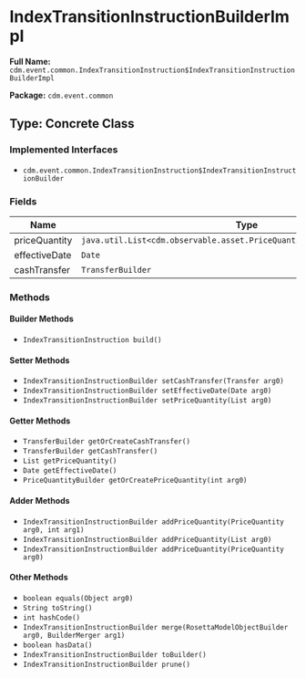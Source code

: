 # IndexTransitionInstructionBuilderImpl

**Full Name:** `cdm.event.common.IndexTransitionInstruction$IndexTransitionInstructionBuilderImpl`

**Package:** `cdm.event.common`

## Type: Concrete Class

### Implemented Interfaces

- `cdm.event.common.IndexTransitionInstruction$IndexTransitionInstructionBuilder`

### Fields

| Name | Type | Description |
|------|------|-------------|
| priceQuantity | `java.util.List<cdm.observable.asset.PriceQuantity$PriceQuantityBuilder>` |  |
| effectiveDate | `Date` |  |
| cashTransfer | `TransferBuilder` |  |

### Methods

#### Builder Methods

- `IndexTransitionInstruction build()`

#### Setter Methods

- `IndexTransitionInstructionBuilder setCashTransfer(Transfer arg0)`
- `IndexTransitionInstructionBuilder setEffectiveDate(Date arg0)`
- `IndexTransitionInstructionBuilder setPriceQuantity(List arg0)`

#### Getter Methods

- `TransferBuilder getOrCreateCashTransfer()`
- `TransferBuilder getCashTransfer()`
- `List getPriceQuantity()`
- `Date getEffectiveDate()`
- `PriceQuantityBuilder getOrCreatePriceQuantity(int arg0)`

#### Adder Methods

- `IndexTransitionInstructionBuilder addPriceQuantity(PriceQuantity arg0, int arg1)`
- `IndexTransitionInstructionBuilder addPriceQuantity(List arg0)`
- `IndexTransitionInstructionBuilder addPriceQuantity(PriceQuantity arg0)`

#### Other Methods

- `boolean equals(Object arg0)`
- `String toString()`
- `int hashCode()`
- `IndexTransitionInstructionBuilder merge(RosettaModelObjectBuilder arg0, BuilderMerger arg1)`
- `boolean hasData()`
- `IndexTransitionInstructionBuilder toBuilder()`
- `IndexTransitionInstructionBuilder prune()`

